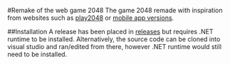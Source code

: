 #Remake of the web game 2048
The game 2048 remade with inspiration from websites such as [play2048](https://play2048.co) or [mobile app versions](https://play.google.com/store/apps/details?id=com.androbaby.game2048&hl=en&gl=US).

##Installation
A release has been placed in [releases](https://github.com/L-Hannah/2048/releases/tag/v1.0.0) but requires .NET runtime to be installed.
Alternatively, the source code can be cloned into visual studio and ran/edited from there, however .NET runtime would still need to be installed.
